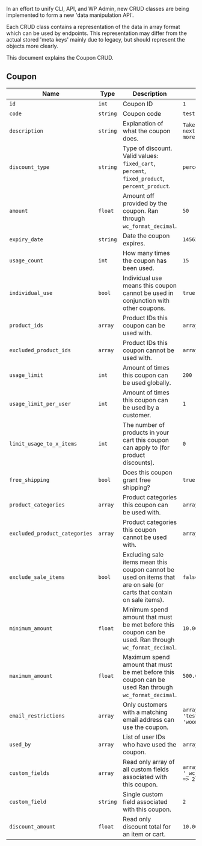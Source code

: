 In an effort to unify CLI, API, and WP Admin, new CRUD classes are being implemented to form a new 'data manipulation API'.

Each CRUD class contains a representation of the data in array format which can be used by endpoints. This representation may differ from the actual stored 'meta keys' mainly due to legacy, but should represent the objects more clearly.

This document explains the Coupon CRUD.

## Coupon

Name | Type | Description | Example
---- | ---- | ----------- | -------
`id` | `int` | Coupon ID | `1`
`code` | `string` | Coupon code | `test-coupon`
`description` | `string` | Explanation of what the coupon does. | `Take 50% off your next order of $10 or more + free shipping!`
`discount_type` | `string` | Type of discount. Valid values: `fixed_cart`, `percent`, `fixed_product`, `percent_product`. | `percent`
`amount` | `float` | Amount off provided by the coupon. Ran through `wc_format_decimal`. | `50`
`expiry_date` | `string` | Date the coupon expires. | `1456237333`
`usage_count ` | `int` | How many times the coupon has been used. | `15`
`individual_use ` | `bool` | Individual use means this coupon cannot be used in conjunction with other coupons. | `true`
`product_ids` | `array` | Product IDs this coupon can be used with. | `array( 322, 345 )`
`excluded_product_ids` | `array` | Product IDs this coupon cannot be used with. | `array( 295 )`
`usage_limit` | `int` | Amount of times this coupon can be used globally. | `200`
`usage_limit_per_user ` | `int` | Amount of times this coupon can be used by a customer. | `1`
`limit_usage_to_x_items` | `int` | The number of products in your cart this coupon can apply to (for product discounts). | `0`
`free_shipping` | `bool` | Does this coupon grant free shipping? | `true`
`product_categories` | `array` | Product categories this coupon can be used with. | `array( 22 )`
`excluded_product_categories` | `array` | Product categories this coupon cannot be used with. | `array( 26 )`
`exclude_sale_items` | `bool` | Excluding sale items mean this coupon cannot be used on items that are on sale (or carts that contain on sale items). | `false`
`minimum_amount` | `float` | Minimum spend amount that must be met before this coupon can be used. Ran through `wc_format_decimal`. | `10.00`
`maximum_amount` | `float` | Maximum spend amount that must be met before this coupon can be used Ran through `wc_format_decimal`. | `500.00`
`email_restrictions` | `array` | Only customers with a matching email address can use the coupon. | `array( 'test@test.local', 'woo@test.local' )`
`used_by` | `array` | List of user IDs who have used the coupon. | `array( 63 )`
`custom_fields` | `array` | Read only array of all custom fields associated with this coupon. | `array( '_wc_points_modifier' => 2 )`
`custom_field` | `string` | Single custom field associated with this coupon. | `2`
`discount_amount` | `float` | Read only discount total for an item or cart. | `10.00`